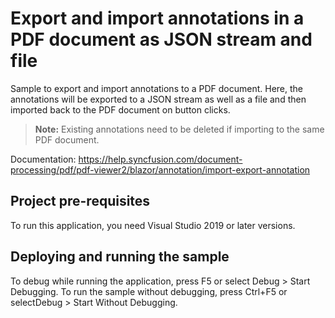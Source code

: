 # Export and import annotations in a PDF document as JSON stream and file
Sample to export and import annotations to a PDF document. Here, the annotations will be exported to a JSON stream as well as a file and then imported back to the PDF document on button clicks.

> **Note:** Existing annotations need to be deleted if importing to the same PDF document.

Documentation: https://help.syncfusion.com/document-processing/pdf/pdf-viewer2/blazor/annotation/import-export-annotation

## Project pre-requisites
To run this application, you need Visual Studio 2019 or later versions.

## Deploying and running the sample
To debug while running the application, press F5 or select Debug > Start Debugging. To run the sample without debugging, press Ctrl+F5 or selectDebug > Start Without Debugging.